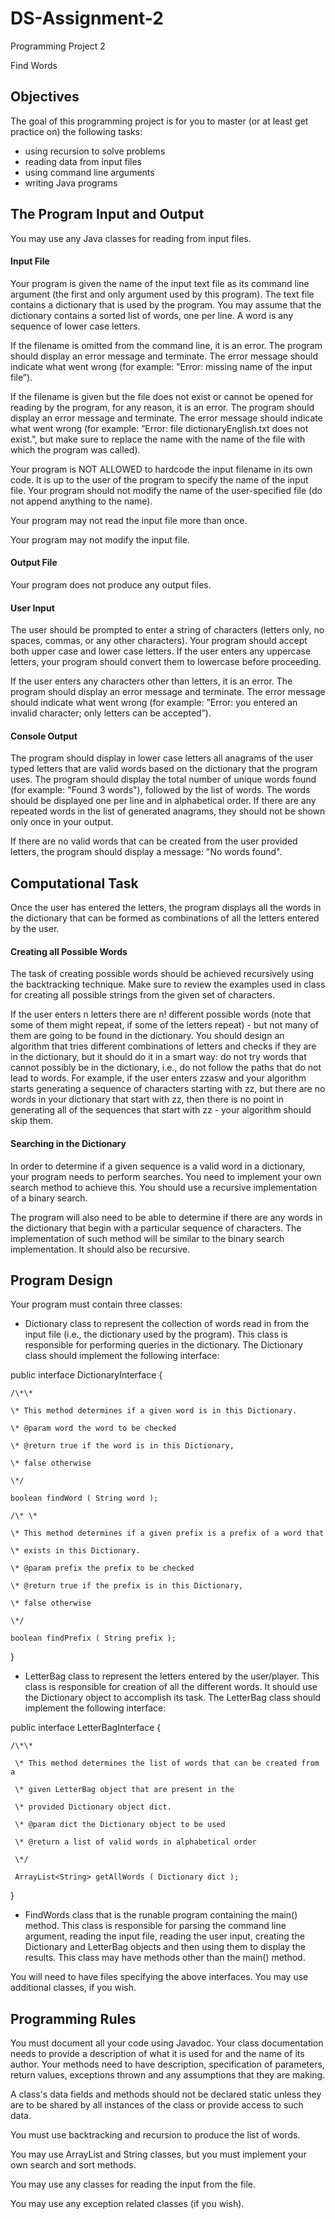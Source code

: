 # DS-Assignment-2

Programming Project 2

Find Words

## Objectives

The goal of this programming project is for you to master (or at least get practice on) the following tasks:

  * using recursion to solve problems
  * reading data from input files
  * using command line arguments
  * writing Java programs

## The Program Input and Output

You may use any Java classes for reading from input files.

#### Input File

Your program is given the name of the input text file as its command line argument (the first and only argument used by this program). The text file contains a dictionary that is used by the program. You may assume that the dictionary contains a sorted list of words, one per line. A word is any sequence of lower case letters.

If the filename is omitted from the command line, it is an error. The program should display an error message and terminate. The error message should indicate what went wrong (for example: ”Error: missing name of the input file”).

If the filename is given but the file does not exist or cannot be opened for reading by the program, for any reason, it is an error. The program should display an error message and terminate. The error message should indicate what went wrong (for example: ”Error: file dictionaryEnglish.txt does not exist.”, but make sure to replace the name with the name of the file with which the program was
called).

Your program is NOT ALLOWED to hardcode the input filename in its own code. It is up to the user of the program to specify the name of the input file. Your program should not modify the name of the user-specified file (do not append anything to the name).

Your program may not read the input file more than once.

Your program may not modify the input file.

#### Output File

Your program does not produce any output files. 

#### User Input

The user should be prompted to enter a string of characters (letters only, no spaces, commas, or any other characters). Your program should accept both upper case and lower case letters. If the user enters any uppercase letters, your program should convert them to lowercase before proceeding.

If the user enters any characters other than letters, it is an error. The program should display an error message and terminate. The error message should indicate what went wrong (for example: ”Error: you entered an invalid character; only letters can be accepted”).

#### Console Output

The program should display in lower case letters all anagrams of the user typed letters that are valid words based on the dictionary that the program uses. The program should display the total number of unique words found (for example: "Found 3 words"), followed by the list of words. The words should be displayed one per line and in alphabetical order. If there are any repeated words in the list of generated anagrams, they should not be shown only once in your output.

If there are no valid words that can be created from the user provided letters, the program should display a message: "No words
found".

## Computational Task

Once the user has entered the letters, the program displays all the words in the dictionary that can be formed as combinations of all the letters entered by the user.

#### Creating all Possible Words

The task of creating possible words should be achieved recursively using the backtracking technique. Make sure to review the examples used in class for creating all possible strings from the given set of characters.

If the user enters n letters there are n! different possible words (note that some of them might repeat, if some of the letters repeat) - but not many of them are going to be found in the dictionary. You should design an algorithm that tries different combinations of letters and checks if they are in the dictionary, but it should do it in a smart way: do not try words that cannot possibly be in the dictionary, i.e., do not follow the paths that do not lead to words. For example, if the user enters zzasw and your algorithm starts generating a sequence of characters starting with zz, but there are no words in your dictionary that start with zz, then there is no point in generating all of the sequences that start with zz - your algorithm should skip them.

#### Searching in the Dictionary

In order to determine if a given sequence is a valid word in a dictionary, your program needs to perform searches. You need to implement your own search method to achieve this. You should use a recursive implementation of a binary search.

The program will also need to be able to determine if there are any words in the dictionary that begin with a particular sequence of characters. The implementation of such method will be similar to the binary search implementation. It should also be recursive.

## Program Design

Your program must contain three classes:

  * Dictionary class to represent the collection of words read in from the input file (i.e., the dictionary used by the program). This class is responsible for performing queries in the dictionary. The Dictionary class should implement the following interface:

  public interface DictionaryInterface {

	/\*\*

	\* This method determines if a given word is in this Dictionary.
	
	\* @param word the word to be checked
	
	\* @return true if the word is in this Dictionary,
	
	\* false otherwise
	
	\*/
	
	boolean findWord ( String word );

	/\* \*
	
	\* This method determines if a given prefix is a prefix of a word that   

	\* exists in this Dictionary.

	\* @param prefix the prefix to be checked
	
	\* @return true if the prefix is in this Dictionary,
	
	\* false otherwise
	
	\*/
	
	boolean findPrefix ( String prefix );
  
  }

  * LetterBag class to represent the letters entered by the user/player. This class is responsible for creation of all the different words. It should use the Dictionary object to accomplish its task. The LetterBag class should implement the following interface:

  public interface LetterBagInterface {

  	/\*\*

  	 \* This method determines the list of words that can be created from a 
  	 
  	 \* given LetterBag object that are present in the 
  	 
  	 \* provided Dictionary object dict.
  	 
  	 \* @param dict the Dictionary object to be used
  	 
  	 \* @return a list of valid words in alphabetical order
  	 
  	 \*/
  	 
  	 ArrayList<String> getAllWords ( Dictionary dict );
  
  }

  * FindWords class that is the runable program containing the main() method. This class is responsible for parsing the command line argument, reading the input file, reading the user input, creating the Dictionary and LetterBag objects and then using them to display the results. This class may have methods other than the main() method.

You will need to have files specifying the above interfaces. You may use additional classes, if you wish. 

## Programming Rules

You must document all your code using Javadoc. Your class documentation needs to provide a description of what it is used for and the name of its author. Your methods need to have description, specification of parameters, return values, exceptions thrown and any assumptions that they are making. 

A class's data fields and methods should not be declared static unless they are to be shared by all instances of the class or provide access to such data.

You must use backtracking and recursion to produce the list of words.

You may use ArrayList and String classes, but you must implement your own search and sort methods. 

You may use any classes for reading the input from the file.

You may use any exception related classes (if you wish).